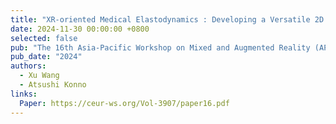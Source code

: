 ```yaml
---
title: "XR-oriented Medical Elastodynamics : Developing a Versatile 2D Energy-based FEM Framework and Its Applications"
date: 2024-11-30 00:00:00 +0800
selected: false
pub: "The 16th Asia-Pacific Workshop on Mixed and Augmented Reality (APMAR)"
pub_date: "2024"
authors:
  - Xu Wang
  - Atsushi Konno
links:
  Paper: https://ceur-ws.org/Vol-3907/paper16.pdf
---
```

